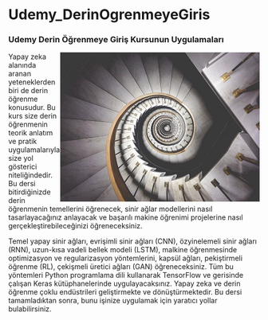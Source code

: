 # Udemy_DerinOgrenmeyeGiris
### Udemy Derin Öğrenmeye Giriş Kursunun Uygulamaları 

<img align="right" src="DL.jpg"> Yapay zeka alanında aranan yeteneklerden biri de derin öğrenme konusudur. Bu kurs size derin öğrenmenin teorik anlatım ve pratik uygulamalarıyla size yol gösterici niteliğindedir. Bu dersi bitirdiğinizde derin öğrenmenin temellerini öğrenecek, sinir ağlar modellerini nasıl tasarlayacağınız anlayacak ve başarılı makine öğrenimi projelerine nasıl gerçekleştirebileceğinizi öğreneceksiniz.

Temel yapay sinir ağları, evrişimli sinir ağları (CNN), özyinelemeli sinir ağları (RNN), uzun-kısa vadeli bellek modeli (LSTM), malkine öğrenmesinde optimizasyon ve regularizasyon yöntemlerini, kapsül ağları, pekiştirmeli öğrenme (RL), çekişmeli üretici ağları (GAN) öğreneceksiniz. Tüm bu yöntemleri Python programlama dili kullanarak TensorFlow ve gerisinde çalışan Keras kütüphanelerinde uygulayacaksınız. Yapay zeka ve derin öğrenme çoklu endüstrileri geliştirmekte ve dönüştürmektedir. Bu dersi tamamladıktan sonra, bunu işinize uygulamak için yaratıcı yollar bulabilirsiniz.




